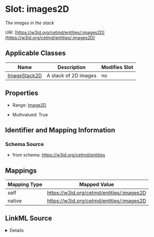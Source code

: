

# Slot: images2D


_The images in the stack_





URI: [https://w3id.org/cetmd/entities/:images2D](https://w3id.org/cetmd/entities/:images2D)



<!-- no inheritance hierarchy -->





## Applicable Classes

| Name | Description | Modifies Slot |
| --- | --- | --- |
| [ImageStack2D](ImageStack2D.md) | A stack of 2D images |  no  |







## Properties

* Range: [Image2D](Image2D.md)

* Multivalued: True





## Identifier and Mapping Information







### Schema Source


* from schema: https://w3id.org/cetmd/entities




## Mappings

| Mapping Type | Mapped Value |
| ---  | ---  |
| self | https://w3id.org/cetmd/entities/:images2D |
| native | https://w3id.org/cetmd/entities/:images2D |




## LinkML Source

<details>
```yaml
name: images2D
description: The images in the stack
from_schema: https://w3id.org/cetmd/entities
rank: 1000
alias: images2D
domain_of:
- ImageStack2D
range: Image2D
multivalued: true

```
</details>